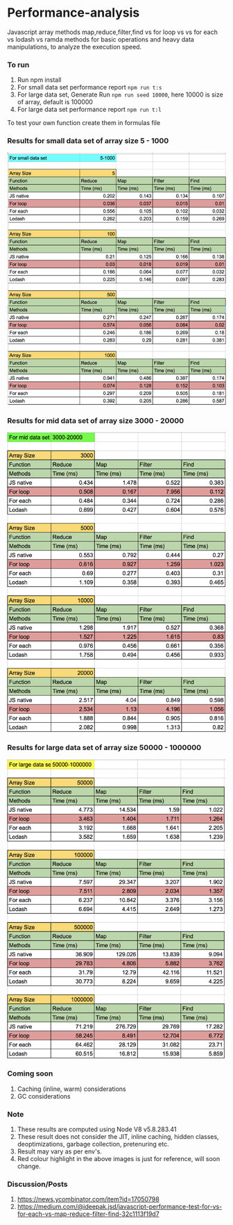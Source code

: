 # Performance-analysis
Javascript array methods map,reduce,filter,find vs for loop vs vs for each vs lodash vs ramda methods for basic operations and heavy data manipulations, to analyze the execution speed.

### To run 
 1. Run npm install
 2. For small data set performance report `npm run t:s`
 3. For large data set, Generate Run `npm run seed 10000`, here 10000 is size of array, default is 100000
 4. For large data set performance report `npm run t:l`

 To test your own function create them in formulas file 
    
### Results for small data set of array size 5 - 1000 
![small_data_set_result](./small_data_set_result.png)

### Results for mid data set of array size 3000 - 20000
![mid_data_set_result](./mid_data_set_result.png)

### Results for large data set of array size 50000 - 1000000
![large_data_set_result](./large_data_set_result.png)

### Coming soon
1. Caching (inline, warm) considerations
2. GC considerations

### Note
1. These results are computed using Node V8 v5.8.283.41
2. These result does not consider the JIT, inline caching, hidden classes, deoptimizations, garbage collection, pretenuring etc.
3. Result may vary as per env's.
4. Red colour highlight in the above images is just for reference, will soon change.

### Discussion/Posts
1. https://news.ycombinator.com/item?id=17050798
2. https://medium.com/@ideepak.jsd/javascript-performance-test-for-vs-for-each-vs-map-reduce-filter-find-32c1113f19d7


